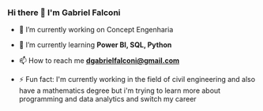 ### Hi there 👋 I'm Gabriel Falconi

- 🔭 I’m currently working on Concept Engenharia

- 🌱 I’m currently learning **Power BI, SQL, Python**

- 📫 How to reach me **dgabrielfalconi@gmail.com**

- ⚡ Fun fact: I'm currently working in the field of civil engineering and also have a mathematics degree but i'm trying to learn more about programming and data analytics and switch my career
